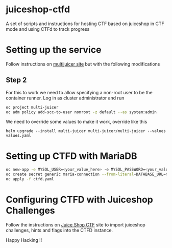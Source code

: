 # juiceshop-ctfd
A set of scripts and instructions for hosting CTF based on juiceshop in CTF mode and
using CTFd to track progress


# Setting up the service
Follow instructions on [multijuicer site](https://github.com/iteratec/multi-juicer/blob/main/guides/openshift/openshift.md)
but with the following modifications

## Step 2
For this to work we need to allow specifying a non-root user to be the container runner. Log in as cluster administrator
and run
```bash
oc project multi-juicer
oc adm policy add-scc-to-user nonroot -z default --as system:admin
```

We need to override some values to make it work, override like this
```
helm upgrade --install multi-juicer multi-juicer/multi-juicer --values values.yaml
```

# Setting up CTFD with MariaDB

```bash
oc new-app -e MYSQL_USER=<your_value_here> -e MYSQL_PASSWORD=<your_value_here> -e MYSQL_DATABASE=<your_value_here> registry.redhat.io/rhel8/mariadb-105 --name=mariadb
oc create secret generic maria-connection --from-literal=DATABASE_URL=mysql+pymysql://<MYSQL_USER>:<MYSQL_PASSWORD>@mariadb:3306/<MYSQL_DATABASE>
oc apply -f ctfd.yaml
```

# Configuring CTFD with Juiceshop Challenges
Follow the instructions on [Juice Shop CTF](https://github.com/juice-shop/juice-shop-ctf) site to import juiceshop challenges, hints and flags into the CTFD instance.

Happy Hacking !!